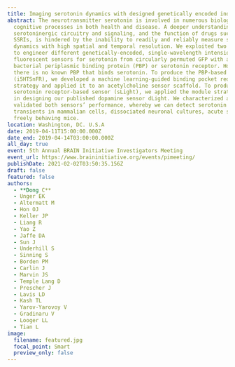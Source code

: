 ```yaml
---
title: Imaging serotonin dynamics with designed genetically encoded indicators
abstract: The neurotransmitter serotonin is involved in numerous biological and
  cognitive processes in both health and disease. A deeper understanding of
  serotoninergic circuitry and signaling, and the function of drugs such as
  SSRIs, is hindered by the inability to readily and reliably measure serotonin
  dynamics with high spatial and temporal resolution. We exploited two scaffolds
  to engineer different genetically-encoded, single-wavelength intensiometric
  fluorescent sensors for serotonin from circularly permuted GFP with a
  bacterial periplasmic binding protein (PBP) or serotonin receptor. However,
  there is no known PBP that binds serotonin. To produce the PBP-based sensor
  (i5HTSnFR), we developed a machine learning-guided binding pocket redesign
  strategy and applied it to an acetylcholine sensor scaffold. To produce the
  serotonin receptor-based sensor (sLight), we applied the module strategy used
  in designing our published dopamine sensor dLight. We characterized and
  validated both sensors’ performance, whereby we can detect serotonin
  transients in mammalian cells, dissociated neuronal cultures, acute slices and
  freely behaving mice.
location: Washington, DC. U.S.A
date: 2019-04-11T15:00:00.000Z
date_end: 2019-04-14T03:00:00.000Z
all_day: true
event: 5th Annual BRAIN Initiative Investigators Meeting
event_url: https://www.braininitiative.org/events/pimeeting/
publishDate: 2021-02-02T03:50:35.156Z
draft: false
featured: false
authors:
  - **Dong C**
  - Unger EK
  - Altermatt M
  - Hon OJ
  - Keller JP
  - Liang R
  - Yao Z
  - Jaffe DA
  - Sun J
  - Underhill S
  - Sinning S
  - Borden PM
  - Carlin J
  - Marvin JS
  - Temple Lang D
  - Prescher J
  - Lavis LD
  - Kash TL
  - Yarov-Yarovoy V
  - Gradinaru V
  - Looger LL
  - Tian L
image:
  filename: featured.jpg
  focal_point: Smart
  preview_only: false
---
```

